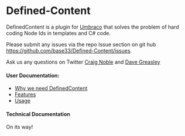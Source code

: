 # Defined-Content

DefinedContent is a plugin for [Umbraco](http://www.umbraco.com) that solves the problem of hard coding Node Ids in templates and C# code. 

Please submit any issues via the repo Issue section on git hub https://github.com/base33/Defined-Content/issues. 

Ask us any questions on Twitter [Craig Noble](https://twitter.com/craignoble1989) and [Dave Greasley](https://twitter.com/D4veGreasley)

#### User Documentation:
 - [Why we need DefinedContent](https://github.com/base33/Defined-Content/wiki/Why-we-need-DefinedContent)
 - [Features](https://github.com/base33/Defined-Content/wiki/Features)
 - [Usage](https://github.com/base33/Defined-Content/wiki/Usage)


#### Technical Documentation
On its way!
